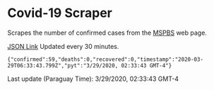 # Covid-19 Scraper

Scrapes the number of confirmed cases from the [MSPBS](https://www.mspbs.gov.py/covid-19.php) web page.

[JSON Link](https://jmayalag.github.io/covid19-scrape/cases.json)
Updated every 30 minutes.
```
{"confirmed":59,"deaths":0,"recovered":0,"timestamp":"2020-03-29T06:33:43.799Z","pyt":"3/29/2020, 02:33:43 GMT-4"}
```
Last update (Paraguay Time): 3/29/2020, 02:33:43 GMT-4